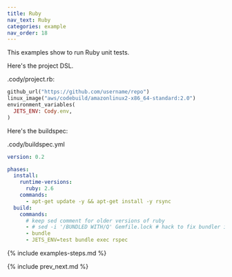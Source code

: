 ```yaml
---
title: Ruby
nav_text: Ruby
categories: example
nav_order: 18
---
```


This examples show to run Ruby unit tests.

Here's the project DSL.

.cody/project.rb:


```ruby
github_url("https://github.com/username/repo")
linux_image("aws/codebuild/amazonlinux2-x86_64-standard:2.0")
environment_variables(
  JETS_ENV: Cody.env,
)
```

Here's the buildspec:

.cody/buildspec.yml

```yaml
version: 0.2

phases:
  install:
    runtime-versions:
      ruby: 2.6
    commands:
      - apt-get update -y && apt-get install -y rsync
  build:
    commands:
      # keep sed comment for older versions of ruby
      - # sed -i '/BUNDLED WITH/Q' Gemfile.lock # hack to fix bundler issue: allow different versions of bundler to work.
      - bundle
      - JETS_ENV=test bundle exec rspec
```

{% include examples-steps.md %}

{% include prev_next.md %}
